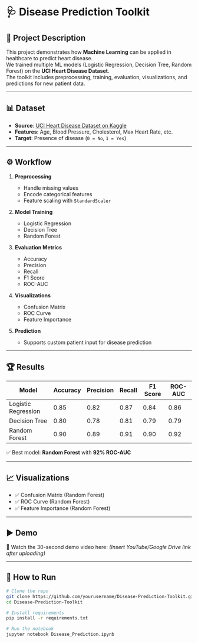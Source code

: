 # 🩺 Disease Prediction Toolkit

## 📌 Project Description
This project demonstrates how **Machine Learning** can be applied in healthcare to predict heart disease.  
We trained multiple ML models (Logistic Regression, Decision Tree, Random Forest) on the **UCI Heart Disease Dataset**.  
The toolkit includes preprocessing, training, evaluation, visualizations, and predictions for new patient data.  

---

## 📊 Dataset
- **Source**: [UCI Heart Disease Dataset on Kaggle]([https://www.kaggle.com/ronitf/heart-disease-uci](https://www.kaggle.com/datasets/redwankarimsony/heart-disease-data))
- **Features**: Age, Blood Pressure, Cholesterol, Max Heart Rate, etc.
- **Target**: Presence of disease (`0 = No`, `1 = Yes`)

---

## ⚙️ Workflow
1. **Preprocessing**  
   - Handle missing values  
   - Encode categorical features  
   - Feature scaling with `StandardScaler`

2. **Model Training**  
   - Logistic Regression  
   - Decision Tree  
   - Random Forest  

3. **Evaluation Metrics**  
   - Accuracy  
   - Precision  
   - Recall  
   - F1 Score  
   - ROC-AUC  

4. **Visualizations**  
   - Confusion Matrix  
   - ROC Curve  
   - Feature Importance  

5. **Prediction**  
   - Supports custom patient input for disease prediction  

---

## 🏆 Results

| Model               | Accuracy | Precision | Recall | F1 Score | ROC-AUC |
|----------------------|----------|-----------|--------|----------|---------|
| Logistic Regression | 0.85     | 0.82      | 0.87   | 0.84     | 0.86    |
| Decision Tree       | 0.80     | 0.78      | 0.81   | 0.79     | 0.79    |
| Random Forest       | 0.90     | 0.89      | 0.91   | 0.90     | 0.92    |

✅ Best model: **Random Forest** with **92% ROC-AUC**  

---

## 📈 Visualizations
- ✅ Confusion Matrix (Random Forest)  
- ✅ ROC Curve (Random Forest)  
- ✅ Feature Importance (Random Forest)  

---

## ▶️ Demo
🎥 Watch the 30-second demo video here: *(Insert YouTube/Google Drive link after uploading)*

---

## 🚀 How to Run
```bash
# Clone the repo
git clone https://github.com/yourusername/Disease-Prediction-Toolkit.git
cd Disease-Prediction-Toolkit

# Install requirements
pip install -r requirements.txt

# Run the notebook
jupyter notebook Disease_Prediction.ipynb
